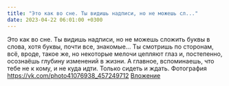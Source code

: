 ```yaml
---
title: "Это как во сне. Ты видишь надписи, но не можешь сл..."
date: 2023-04-22 06:01:00 +0300
---
```


Это как во сне. Ты видишь надписи, но не можешь сложить буквы в слова, хотя буквы, почти все, знакомые... Ты смотришь по сторонам, всё, вроде, такое же, но некоторые мелочи цепляют глаз и, постепенно, осознаёшь глубину изменений в жизни. А главное, вспоминаешь, что тебе не к кому, и не куда идти. Только сидеть и ждать.
Фотография
<a class="vk-attach" href="https://vk.com/photo41076938_457249712">https://vk.com/photo41076938_457249712</a>
<a class="vk-attach" href="https://vk.com/photo41076938_457249712">Вложение</a>
